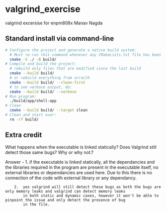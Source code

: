 # valgrind_exercise
 valgrind excersise for enpm808x Manav Nagda

## Standard install via command-line
```bash
# Configure the project and generate a native build system:
  # Must re-run this command whenever any CMakeLists.txt file has been changed.
  cmake -S ./ -B build/
# Compile and build the project:
  # rebuild only files that are modified since the last build
  cmake --build build/
  # or rebuild everything from scracth
  cmake --build build/ --clean-first
  # to see verbose output, do:
  cmake --build build/ --verbose
# Run program:
  ./build/app/shell-app
# Clean
  cmake --build build/ --target clean
# Clean and start over:
  rm -rf build/
```

## Extra credit

What happens when the executable is linked statically?  Does Valgrind still detect those same bugs?
Why or why not.?

Answer - 1. if the executable is linked statically, all the dependancies and the libraries required in the program are present 
            in the executable itself, no external libraries or dependancies are used here. Due to this there is no connection 
            of the code with external library or any dependancy.

        2.  yes valgrind will still detect these bugs as both the bugs are only memory leaks and valgrind can detect memory leaks 
            in both static and dynamic cases, however it won't be able to pinpoint the issue and only detect the presence of bug 
            in the file.
